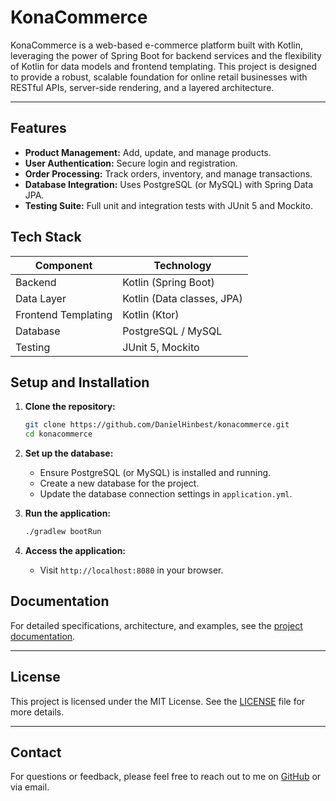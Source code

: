 
# KonaCommerce

KonaCommerce is a web-based e-commerce platform built with Kotlin, leveraging the power of Spring Boot for backend services and the flexibility of Kotlin for data models and frontend templating. This project is designed to provide a robust, scalable foundation for online retail businesses with RESTful APIs, server-side rendering, and a layered architecture.

---

## Features

- **Product Management:** Add, update, and manage products.
- **User Authentication:** Secure login and registration.
- **Order Processing:** Track orders, inventory, and manage transactions.
- **Database Integration:** Uses PostgreSQL (or MySQL) with Spring Data JPA.
- **Testing Suite:** Full unit and integration tests with JUnit 5 and Mockito.

## Tech Stack

| Component              | Technology                 |
|------------------------|----------------------------|
| Backend                | Kotlin (Spring Boot)       |
| Data Layer             | Kotlin (Data classes, JPA) |
| Frontend Templating    | Kotlin (Ktor)              |
| Database               | PostgreSQL / MySQL         |
| Testing                | JUnit 5, Mockito           |

## Setup and Installation

1. **Clone the repository:**
   ```bash
   git clone https://github.com/DanielHinbest/konacommerce.git
   cd konacommerce
   ```

2. **Set up the database:**
    - Ensure PostgreSQL (or MySQL) is installed and running.
    - Create a new database for the project.
    - Update the database connection settings in `application.yml`.

3. **Run the application:**
   ```bash
   ./gradlew bootRun
   ```

4. **Access the application:**
    - Visit `http://localhost:8080` in your browser.

## Documentation

For detailed specifications, architecture, and examples, see the [project documentation](docs/SPECS.md).

---

## License

This project is licensed under the MIT License. See the [LICENSE](LICENSE) file for more details.

---

## Contact

For questions or feedback, please feel free to reach out to me on [GitHub](https://github.com/DanielHinbest) or via email.
